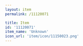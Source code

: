 ```yaml
---
layout: item
permalink: /11120071

title: Item
id: '11120071'
item_name: 'Unknown'
icon_url: 'item/icon/11150023.png'
---
```

